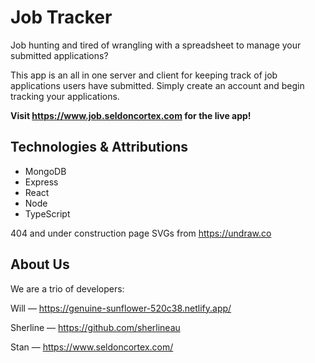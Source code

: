 # Job Tracker

Job hunting and tired of wrangling with a spreadsheet to manage your submitted applications?

This app is an all in one server and client for keeping track of job applications users have submitted. Simply create an account and begin tracking your applications.

**Visit https://www.job.seldoncortex.com for the live app!**

## Technologies & Attributions

- MongoDB 
- Express 
- React
- Node
- TypeScript

404 and under construction page SVGs from https://undraw.co

## About Us
We are a trio of developers:

Will — https://genuine-sunflower-520c38.netlify.app/

Sherline — https://github.com/sherlineau

Stan — https://www.seldoncortex.com/

